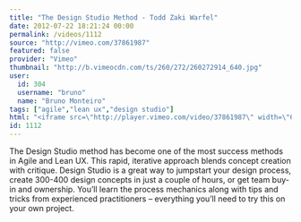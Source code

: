 ```yaml
---
title: "The Design Studio Method - Todd Zaki Warfel"
date: 2012-07-22 18:21:24 00:00
permalink: /videos/1112
source: "http://vimeo.com/37861987"
featured: false
provider: "Vimeo"
thumbnail: "http://b.vimeocdn.com/ts/260/272/260272914_640.jpg"
user:
  id: 304
  username: "bruno"
  name: "Bruno Monteiro"
tags: ["agile","lean ux","design studio"]
html: "<iframe src=\"http://player.vimeo.com/video/37861987\" width=\"640\" height=\"360\" frameborder=\"0\" webkitAllowFullScreen mozallowfullscreen allowFullScreen></iframe>"
id: 1112
---
```


The Design Studio method has become one of the most success methods in Agile and Lean UX. This rapid, iterative approach blends concept creation with critique. Design Studio is a great way to jumpstart your design process, create 300-400 design concepts in just a couple of hours, or get team buy-in and ownership. You’ll learn the process mechanics along with tips and tricks from experienced practitioners – everything you’ll need to try this on your own project.